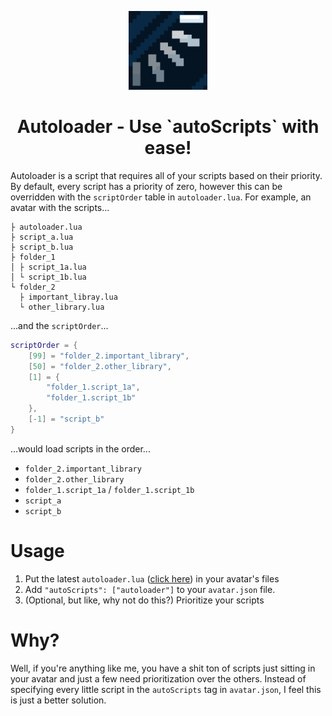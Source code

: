 <p align="center"><img src="https://github.com/Slymeball/figura-avatars/blob/main/Icons/autoloader%20icon.png?raw=true" width=25%></p>
<h1 align="center">Autoloader - Use `autoScripts` with ease!</h1>

Autoloader is a script that requires all of your scripts based on their priority. By default, every script has a priority of zero, however this can be overridden with the `scriptOrder` table in `autoloader.lua`. For example, an avatar with the scripts...

```
├ autoloader.lua
├ script_a.lua
├ script_b.lua
├ folder_1
│ ├ script_1a.lua
│ └ script_1b.lua
└ folder_2
  ├ important_libray.lua
  └ other_library.lua
```

...and the `scriptOrder`...

```lua
scriptOrder = {
    [99] = "folder_2.important_library",
    [50] = "folder_2.other_library",
    [1] = {
        "folder_1.script_1a",
        "folder_1.script_1b"
    },
    [-1] = "script_b"
}
```

...would load scripts in the order...

- `folder_2.important_library`
- `folder_2.other_library`
- `folder_1.script_1a` / `folder_1.script_1b`
- `script_a`
- `script_b`

# Usage

1. Put the latest `autoloader.lua` ([click here](https://github.com/Slymeball/figura-avatars/blob/main/Rewrite/Autoloader/autoloader.lua)) in your avatar's files
2. Add `"autoScripts": ["autoloader"]` to your `avatar.json` file.
3. (Optional, but like, why not do this?) Prioritize your scripts

# Why?

Well, if you're anything like me, you have a shit ton of scripts just sitting in your avatar and just a few need prioritization over the others. Instead of specifying every little script in the `autoScripts` tag in `avatar.json`, I feel this is just a better solution.
